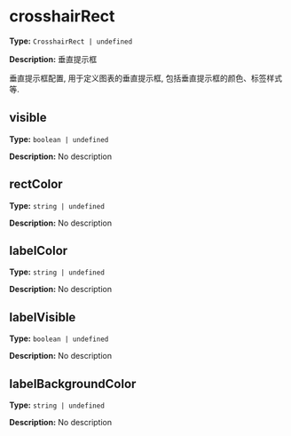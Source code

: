 # crosshairRect

**Type:** `CrosshairRect | undefined`

**Description:**
垂直提示框
  
  垂直提示框配置, 用于定义图表的垂直提示框, 包括垂直提示框的颜色、标签样式等.


## visible

**Type:** `boolean | undefined`

**Description:**
No description

## rectColor

**Type:** `string | undefined`

**Description:**
No description

## labelColor

**Type:** `string | undefined`

**Description:**
No description

## labelVisible

**Type:** `boolean | undefined`

**Description:**
No description

## labelBackgroundColor

**Type:** `string | undefined`

**Description:**
No description

